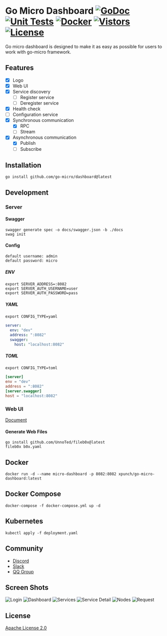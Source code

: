 # Go Micro Dashboard [![GoDoc](https://godoc.org/github.com/go-micro/plugins?status.svg)](https://godoc.org/github.com/go-micro/plugins) [![Unit Tests](https://github.com/go-micro/dashboard/actions/workflows/ci.yml/badge.svg)](https://github.com/go-micro/dashboard/actions/workflows/ci.yml) [![Docker](https://github.com/go-micro/dashboard/actions/workflows/docker-publish.yml/badge.svg)](https://github.com/go-micro/dashboard/actions/workflows/docker-publish.yml) [![Vistors](https://hits.seeyoufarm.com/api/count/incr/badge.svg?url=https%3A%2F%2Fgithub.com%2Fxpunch%2Fgo-micro-dashboard&count_bg=%2379C83D&title_bg=%23555555&icon=github.svg&icon_color=%23E7E7E7&title=Vistors&edge_flat=false)](https://hits.seeyoufarm.com) [![License](https://img.shields.io/:license-apache-blue.svg)](https://opensource.org/licenses/Apache-2.0)

Go micro dashboard is designed to make it as easy as possible for users to work with go-micro framework.

## Features

- [x] Logo
- [x] Web UI
- [x] Service discovery
  - [ ] Register service
  - [ ] Deregister service
- [x] Health check
- [ ] Configuration service
- [x] Synchronous communication
  - [x] RPC
  - [ ] Stream
- [x] Asynchronous communication
  - [x] Publish
  - [ ] Subscribe

## Installation

```
go install github.com/go-micro/dashboard@latest
```

## Development

### Server

#### Swagger

```
swagger generate spec -o docs/swagger.json -b ./docs
swag init
```

#### Config

```
default username: admin
default password: micro
```

##### ENV
```
export SERVER_ADDRESS=:8082
export SERVER_AUTH_USERNAME=user
export SERVER_AUTH_PASSWORD=pass
```

##### YAML
```
export CONFIG_TYPE=yaml
```
```yaml
server:
  env: "dev"
  address: ":8082"
  swagger:
    host: "localhost:8082"
```

##### TOML
```
export CONFIG_TYPE=toml
```
```toml
[server]
env = "dev"
address = ":8082"
[server.swagger]
host = "localhost:8082"
```

### Web UI

[Document](https://github.com/go-micro/dashboard/tree/main/frontend)

#### Generate Web Files

```
go install github.com/UnnoTed/fileb0x@latest
fileb0x b0x.yaml
```

## Docker

```
docker run -d --name micro-dashboard -p 8082:8082 xpunch/go-micro-dashboard:latest
```

## Docker Compose

```
docker-compose -f docker-compose.yml up -d
```

## Kubernetes

```
kubectl apply -f deployment.yaml
```

## Community

- [Discord](https://discord.gg/qV3HvnEJfB)
- [Slack](https://join.slack.com/t/go-micro/shared_invite/zt-175aaev1d-iHExPTlfxvfkOeeKLIYEYw)
- [QQ Group](https://jq.qq.com/?_wv=1027&k=5Gmrfv9i)

## Screen Shots
![Login](docs/screenshots/1.login.png)
![Dashboard](docs/screenshots/2.dashboard.png)
![Services](docs/screenshots/3.services.png)
![Service Detail](docs/screenshots/4.service%20detail.png)
![Nodes](docs/screenshots/5.nodes.png)
![Request](docs/screenshots/6.call.png)

## License

[Apache License 2.0](./LICENSE)
